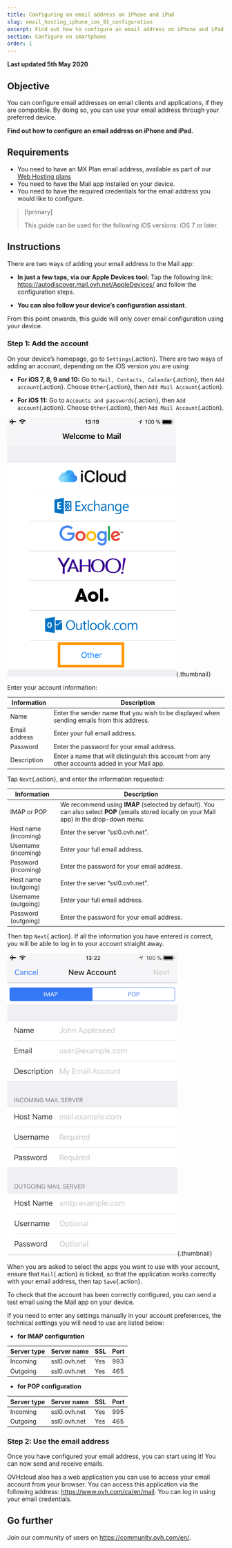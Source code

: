 ```yaml
---
title: Configuring an email address on iPhone and iPad
slug: email_hosting_iphone_ios_91_configuration
excerpt: Find out how to configure an email address on iPhone and iPad
section: Configure on smartphone
order: 1
---
```


**Last updated 5th May 2020**

## Objective

You can configure email addresses on email clients and applications, if they are compatible. By doing so, you can use your email address through your preferred device.

**Find out how to configure an email address on iPhone and iPad.**

## Requirements

- You need to have an MX Plan email address, available as part of our [Web Hosting plans](https://www.ovh.com/ca/en/web-hosting/)
- You need to have the Mail app installed on your device.
- You need to have the required credentials for the email address you would like to configure.

> [!primary]
>
> This guide can be used for the following iOS versions: iOS 7 or later.
>

## Instructions

There are two ways of adding your email address to the Mail app:

- **In just a few taps, via our Apple Devices tool:** Tap the following link: <https://autodiscover.mail.ovh.net/AppleDevices/> and follow the configuration steps.

- **You can also follow your device’s configuration assistant**.

From this point onwards, this guide will only cover email configuration using your device.

### Step 1: Add the account

On your device’s homepage, go to `Settings`{.action}. There are two ways of adding an account, depending on the iOS version you are using:

- **For iOS 7, 8, 9 and 10:** Go to `Mail, Contacts, Calendar`{.action}, then `Add account`{.action}. Choose `Other`{.action}, then `Add Mail Account`{.action}.

- **For iOS 11:** Go to `Accounts and passwords`{.action}, then `Add account`{.action}. Choose `Other`{.action}, then `Add Mail Account`{.action}.

![Exchange](images/configuration-mail-ios-step1.png){.thumbnail}

Enter your account information:

|Information|Description|
|---|---|
|Name|Enter the sender name that you wish to be displayed when sending emails from this address.|
|Email address|Enter your full email address.|
|Password|Enter the password for your email address.|
|Description|Enter a name that will distinguish this account from any other accounts added in your Mail app.|

Tap `Next`{.action}, and enter the information requested:

|Information|Description| 
|---|---| 
|IMAP or POP|We recommend using **IMAP** (selected by default). You can also select **POP** (emails stored locally on your Mail app) in the drop-down menu.|
|Host name (incoming)|Enter the server “ssl0.ovh.net”.|
|Username (incoming)|Enter your full email address.|
|Password (incoming)|Enter the password for your email address.|  
|Host name (outgoing)|Enter the server “ssl0.ovh.net”.|
|Username (outgoing)|Enter your full email address.|
|Password (outgoing)|Enter the password for your email address.| 

Then tap `Next`{.action}. If all the information you have entered is correct, you will be able to log in to your account straight away.

![Exchange](images/configuration-mail-ios-step2.png){.thumbnail}

When you are asked to select the apps you want to use with your account, ensure that `Mail`{.action} is ticked, so that the application works correctly with your email address, then tap `Save`{.action}.

To check that the account has been correctly configured, you can send a test email using the Mail app on your device.

If you need to enter any settings manually in your account preferences, the technical settings you will need to use are listed below:

- **for IMAP configuration**

|Server type|Server name|SSL|Port|
|---|---|---|---|
|Incoming|ssl0.ovh.net|Yes|993|
|Outgoing|ssl0.ovh.net|Yes|465|

- **for POP configuration**

|Server type|Server name|SSL|Port|
|---|---|---|---|
|Incoming|ssl0.ovh.net|Yes|995|
|Outgoing|ssl0.ovh.net|Yes|465|

### Step 2: Use the email address

Once you have configured your email address, you can start using it! You can now send and receive emails.

OVHcloud also has a web application you can use to access your email account from your browser. You can access this application via the following address: <https://www.ovh.com/ca/en/mail>. You can log in using your email credentials.

## Go further



Join our community of users on <https://community.ovh.com/en/>.
